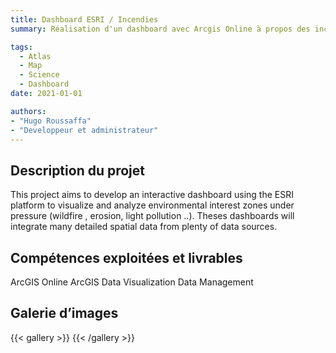 ```yaml
---
title: Dashboard ESRI / Incendies
summary: Réalisation d'un dashboard avec Arcgis Online à propos des incendies en Nouvelle-Calédonie

tags:
  - Atlas
  - Map
  - Science
  - Dashboard
date: 2021-01-01

authors:
- "Hugo Roussaffa"
- "Developpeur et administrateur"
---
```


## Description du projet 

This project aims to develop an interactive dashboard using the ESRI platform to visualize and analyze  environmental interest zones under pressure (wildfire
, erosion, light pollution ..). Theses dashboards will integrate many detailed spatial data from plenty of data sources.
        


## Compétences exploitées et livrables 
ArcGIS Online
ArcGIS
Data Visualization
Data Management

## Galerie d’images

{{< gallery >}}
{{< /gallery >}}
